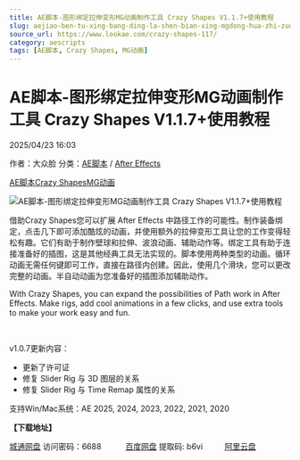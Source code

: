 ```yaml
---
title: AE脚本-图形绑定拉伸变形MG动画制作工具 Crazy Shapes V1.1.7+使用教程
slug: aejiao-ben-tu-xing-bang-ding-la-shen-bian-xing-mgdong-hua-zhi-zuo-gong-ju-crazy-shapes-v1-1-7-shi-yong-jiao-cheng
source_url: https://www.lookae.com/crazy-shapes-117/
category: aescripts
tags: [AE脚本, Crazy Shapes, MG动画]
---
```

# AE脚本-图形绑定拉伸变形MG动画制作工具 Crazy Shapes V1.1.7+使用教程

2025/04/23 16:03

作者：大众脸
分类：[AE脚本](https://www.lookae.com/after-effects/aescripts/) / [After Effects](https://www.lookae.com/after-effects/)

[AE脚本](https://www.lookae.com/tag/ae%e8%84%9a%e6%9c%ac/)[Crazy Shapes](https://www.lookae.com/tag/crazy-shapes/)[MG动画](https://www.lookae.com/tag/mg%e5%8a%a8%e7%94%bb/)

![AE脚本-图形绑定拉伸变形MG动画制作工具 Crazy Shapes V1.1.7+使用教程](https://www.lookae.com/wp-content/uploads/2022/09/CrazyShapes.jpg "AE脚本-图形绑定拉伸变形MG动画制作工具 Crazy Shapes V1.1.7+使用教程-LookAE.com")

借助Crazy Shapes您可以扩展 After Effects 中路径工作的可能性。制作装备绑定，点击几下即可添加酷炫的动画，并使用额外的拉伸变形工具让您的工作变得轻松有趣。它们有助于制作壁球和拉伸、波浪动画、辅助动作等。绑定工具有助于连接准备好的插图，这是其他经典工具无法实现的。脚本使用两种类型的动画。循环动画无需任何键即可工作，直接在路径内创建。因此，使用几个滑块，您可以更改完整的动画。半自动动画为您准备好的插图添加辅助动作。

With Crazy Shapes, you can expand the possibilities of Path work in After Effects. Make rigs, add cool animations in a few clicks, and use extra tools to make your work easy and fun.

[﻿﻿﻿](https://cloud.video.taobao.com//play/u/705956171/p/1/e/6/t/1/378201582494.mp4)

v1.0.7更新内容：

* 更新了许可证
* 修复 Slider Rig 与 3D 图层的关系
* 修复 Slider Rig 与 Time Remap 属性的关系

支持Win/Mac系统：AE 2025, 2024, 2023, 2022, 2021, 2020

**【下载地址】**

[城通网盘](https://url70.ctfile.com/f/2827370-1500307753-b36e78?p=4431) 访问密码：6688           [百度网盘](https://pan.baidu.com/s/1hh1lIYSVirw6Igu4_Ze9Ig?pwd=b6vi) 提取码: b6vi          [阿里云盘](https://www.alipan.com/s/m2raa58DxtR)
